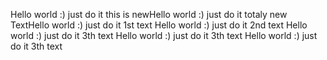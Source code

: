 Hello world :) just do it this is newHello world :) just do it totaly new TextHello world :) just do it 1st text 
Hello world :) just do it 2nd text 
Hello world :) just do it 3th text 
Hello world :) just do it 3th text 
Hello world :) just do it 3th text 
